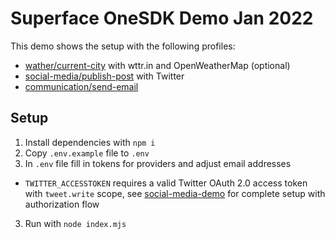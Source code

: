 # Superface OneSDK Demo Jan 2022

This demo shows the setup with the following profiles:

- [wather/current-city](https://superface.ai/weather/current-city) with wttr.in and OpenWeatherMap (optional)
- [social-media/publish-post](https://superface.ai/social-media/publish-post) with Twitter
- [communication/send-email](https://superface.ai/communication/send-email)

## Setup

1. Install dependencies with `npm i`
2. Copy `.env.example` file to `.env`
3. In `.env` file fill in tokens for providers and adjust email addresses
  - `TWITTER_ACCESSTOKEN` requires a valid Twitter OAuth 2.0 access token with `tweet.write` scope, see [social-media-demo](https://github.com/superfaceai/social-media-demo) for complete setup with authorization flow
3. Run with `node index.mjs`
